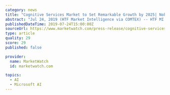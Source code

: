 ```yaml
---
category: news
title: "Cognitive Services Market to Set Remarkable Growth by 2025| Nokia, Expert System, Verbio, Inbenta"
abstract: "Jul 24, 2019 (HTF Market Intelligence via COMTEX) -- HTF MI recently introduced Global Cognitive Services Market study with in-depth ... some of the key players from the complete study are IBM, Microsoft, Google, AWS, Baidu, Nuance Communications, Qualcomm ..."
publishedDateTime: 2019-07-24T15:00:00Z
sourceUrl: https://www.marketwatch.com/press-release/cognitive-services-market-to-set-remarkable-growth-by-2025-nokia-expert-system-verbio-inbenta-2019-07-24
type: article
quality: 29
score: 29
published: false

provider:
  name: MarketWatch
  id: marketwatch.com

topics:
  - AI
  - Microsoft AI
---
```

